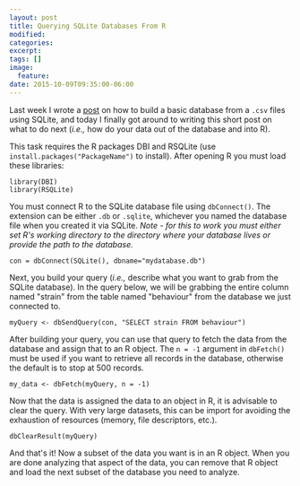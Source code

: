 ```yaml
---
layout: post
title: Querying SQLite Databases From R
modified:
categories: 
excerpt:
tags: []
image:
  feature:
date: 2015-10-09T09:35:00-06:00
---
```


Last week I wrote a 
[post](http://tiffanytimbers.com/building-a-basic-database-from-csv-files-using-sqlite3/) 
on how to build a basic database from a `.csv` files using SQLite, and today I finally 
got around to writing this short post on what to do next (*i.e.,* how do your data out of 
the database and into R). 

This task requires the R packages DBI and RSQLite (use `install.packages("PackageName")` 
to install). After opening R you must load these libraries:

~~~
library(DBI)
library(RSQLite)
~~~

You must connect R to the SQLite database file using `dbConnect()`. The extension can be 
either `.db` or `.sqlite`, whichever you named the database file when you created it via 
SQLite. *Note - for this to work you must either set R's working directory to the 
directory where your database lives or provide the path to the database.*

~~~
con = dbConnect(SQLite(), dbname="mydatabase.db")
~~~

Next, you build your query (*i.e.,* describe what you want to grab from the SQLite 
database). In the query below, we will be grabbing the entire column named "strain" from
the table named "behaviour" from the database we just connected to. 

~~~
myQuery <- dbSendQuery(con, "SELECT strain FROM behaviour")
~~~

After building your query, you can use that query to fetch the data from the database and
assign that to an R object. The `n = -1` argument in `dbFetch()` must be used if you want 
to retrieve all records in the database, otherwise the default is to stop at 500 records.

~~~
my_data <- dbFetch(myQuery, n = -1)
~~~

Now that the data is assigned the data to an object in R, it is advisable to clear the 
query. With very large datasets, this can be import for avoiding the exhaustion of 
resources (memory, file descriptors, etc.).

~~~
dbClearResult(myQuery)
~~~

And that's it! Now a subset of the data you want is in an R object. When you are done
analyzing that aspect of the data, you can remove that R object and load the next
subset of the database you need to analyze.
